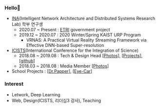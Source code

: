 ### Hello👋
- [INA](http://ina.kaist.ac.kr/new_home/index.html)(Intelligent Network Architecture and Distributed Systems Research Lab) 학부 연구생
  - 2020.07 ~ Present : [ETRI](https://www.etri.re.kr/intro.html) government project
  - 2019.12 ~ 2020.07 : 2020 Winter/Spring KAIST URP Program
    - VRNAS: A Practical Virtual Reality Streaming Framework via Effective DNN-based Super-resolution
- [ICISTS](http://www.icists.org/)(International Conference for the Integration of Science)
  - 2018.08 ~ 2019.08 : Tech & Design Head [[Photos](http://www.icists.org/2019)], [[Projects](https://docs.google.com/presentation/d/1N4rhKIhlKTXXitN0S_-J4TYuYETpGRzY79fnSniKw_o/edit?usp=sharing)], [[github](https://github.com/icists)]
  - 2018.03 ~ 2018.08 : Media Member [[Photos](http://www.icists.org/2018)]
- School Projects : [[Dr.Papper](https://github.com/bonjune/dr-papper)], [[Eye-Car](https://github.com/TheStarkor/Eye-Car)]

### Interest
- Letwork, Deep Learning
- Web, Design(ICISTS, 리더십3 강사), Teaching
